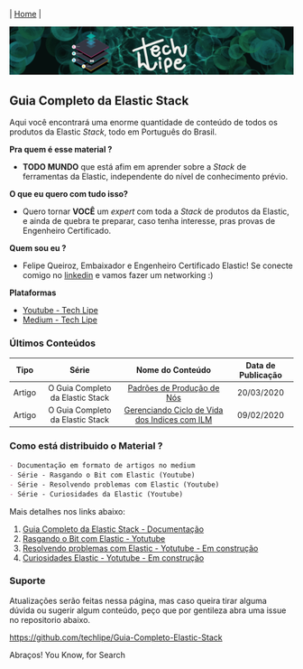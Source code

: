 | [Home](https://techlipe.github.io/Guia-Completo-Elastic-Stack) |

![TL](banner-tl.png)
## Guia Completo da Elastic Stack

Aqui você encontrará uma enorme quantidade de conteúdo de todos os produtos da Elastic _Stack_, todo em Português do Brasil.

**Pra quem é esse material ?** 
- **TODO MUNDO** que está afim em aprender sobre a _Stack_ de ferramentas da Elastic, independente do nível de conhecimento prévio.

**O que eu quero com tudo isso?** 
- Quero tornar **VOCÊ** um _expert_ com toda a _Stack_ de produtos da Elastic, e ainda de quebra te preparar, caso tenha interesse, pras provas de Engenheiro Certificado.

**Quem sou eu ?** 
- Felipe Queiroz, Embaixador e Engenheiro Certificado Elastic! Se conecte comigo no [linkedin](https://www.linkedin.com/in/felipe-queiroz-b83042113/) e vamos fazer um networking :)

**Plataformas**
- [Youtube - Tech Lipe](https://www.youtube.com/channel/UCS1MViu60VUorm217VoqTEQ/)
- [Medium - Tech Lipe](https://medium.com/@fqueirooz80)


### Últimos Conteúdos

| Tipo | Série | Nome do Conteúdo	| Data de Publicação
| :---:| :---: | :---: | :---: |
| Artigo | O Guia Completo da Elastic Stack | [Padrões de Produção de Nós](https://medium.com/@fqueirooz80/elasticsearch-tudo-que-voc%C3%AA-precisa-saber-sobre-a-ferramenta-de-buscas-da-elastic-parte-4-1-f22b5ca8aa72) | 20/03/2020
| Artigo | O Guia Completo da Elastic Stack | [Gerenciando Ciclo de Vida dos Indices com ILM](https://medium.com/@fqueirooz80/elasticsearch-tudo-que-voc%C3%AA-precisa-saber-sobre-a-ferramenta-de-buscas-da-elastic-parte-6-5-fc5d0d15aa01) |09/02/2020
 


### Como está distribuido o Material ?

```markdown
- Documentação em formato de artigos no medium
- Série - Rasgando o Bit com Elastic (Youtube)
- Série - Resolvendo problemas com Elastic (Youtube)
- Série - Curiosidades da Elastic (Youtube)
```

Mais detalhes nos links abaixo:

1. [Guia Completo da Elastic Stack - Documentação](https://techlipe.github.io/Guia-Completo-Elastic-Stack/guia-completo)
2. [Rasgando o Bit com Elastic - Yotutube](https://techlipe.github.io/Guia-Completo-Elastic-Stack/rasgando-o-bit-com-elastic)
3. [Resolvendo problemas com Elastic - Yotutube - Em construção](https://techlipe.github.io/Guia-Completo-Elastic-Stack/resolvendo-problemas)
4. [Curiosidades Elastic - Yotutube - Em construção](https://techlipe.github.io/Guia-Completo-Elastic-Stack/curiosidades)



### Suporte

Atualizações serão feitas nessa página, mas caso queira tirar alguma dúvida ou sugerir algum conteúdo, peço que por gentileza abra uma issue no repositorio abaixo.

https://github.com/techlipe/Guia-Completo-Elastic-Stack

Abraços! 
You Know, for Search
